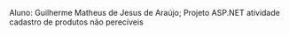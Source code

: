 Aluno: Guilherme Matheus de Jesus de Araújo;
Projeto ASP.NET atividade cadastro de produtos não perecíveis
